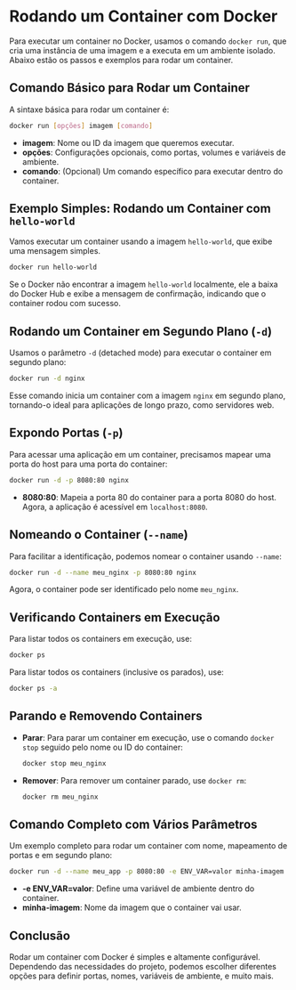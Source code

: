 # Rodando um Container com Docker

Para executar um container no Docker, usamos o comando `docker run`, que cria uma instância de uma imagem e a executa em um ambiente isolado. Abaixo estão os passos e exemplos para rodar um container.

## Comando Básico para Rodar um Container

A sintaxe básica para rodar um container é:

```bash
docker run [opções] imagem [comando]
```

- **imagem**: Nome ou ID da imagem que queremos executar.
- **opções**: Configurações opcionais, como portas, volumes e variáveis de ambiente.
- **comando**: (Opcional) Um comando específico para executar dentro do container.

## Exemplo Simples: Rodando um Container com `hello-world`

Vamos executar um container usando a imagem `hello-world`, que exibe uma mensagem simples.

```bash
docker run hello-world
```

Se o Docker não encontrar a imagem `hello-world` localmente, ele a baixa do Docker Hub e exibe a mensagem de confirmação, indicando que o container rodou com sucesso.

## Rodando um Container em Segundo Plano (`-d`)

Usamos o parâmetro `-d` (detached mode) para executar o container em segundo plano:

```bash
docker run -d nginx
```

Esse comando inicia um container com a imagem `nginx` em segundo plano, tornando-o ideal para aplicações de longo prazo, como servidores web.

## Expondo Portas (`-p`)

Para acessar uma aplicação em um container, precisamos mapear uma porta do host para uma porta do container:

```bash
docker run -d -p 8080:80 nginx
```

- **8080:80**: Mapeia a porta 80 do container para a porta 8080 do host. Agora, a aplicação é acessível em `localhost:8080`.

## Nomeando o Container (`--name`)

Para facilitar a identificação, podemos nomear o container usando `--name`:

```bash
docker run -d --name meu_nginx -p 8080:80 nginx
```

Agora, o container pode ser identificado pelo nome `meu_nginx`.

## Verificando Containers em Execução

Para listar todos os containers em execução, use:

```bash
docker ps
```

Para listar todos os containers (inclusive os parados), use:

```bash
docker ps -a
```

## Parando e Removendo Containers

- **Parar**: Para parar um container em execução, use o comando `docker stop` seguido pelo nome ou ID do container:
  ```bash
  docker stop meu_nginx
  ```

- **Remover**: Para remover um container parado, use `docker rm`:
  ```bash
  docker rm meu_nginx
  ```

## Comando Completo com Vários Parâmetros

Um exemplo completo para rodar um container com nome, mapeamento de portas e em segundo plano:

```bash
docker run -d --name meu_app -p 8080:80 -e ENV_VAR=valor minha-imagem
```

- **-e ENV_VAR=valor**: Define uma variável de ambiente dentro do container.
- **minha-imagem**: Nome da imagem que o container vai usar.

## Conclusão

Rodar um container com Docker é simples e altamente configurável. Dependendo das necessidades do projeto, podemos escolher diferentes opções para definir portas, nomes, variáveis de ambiente, e muito mais.
```